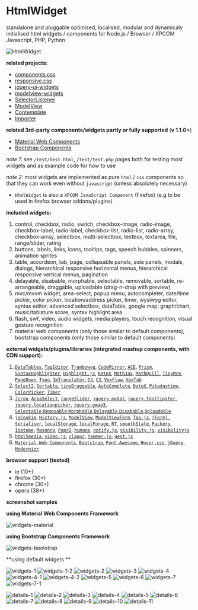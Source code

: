 # HtmlWidget

standalone and pluggable optimised, localised, modular and dynamicaly initialised html widgets / components for Node.js /  Browser / XPCOM Javascript, PHP, Python


![HtmlWidget](/htmlwidget.jpg)


**related projects:**

*  [components.css](https://github.com/foo123/components.css)
*  [responsive.css](https://github.com/foo123/responsive.css)
*  [jquery-ui-widgets](https://github.com/foo123/jquery-ui-widgets)
*  [modelview-widgets](https://github.com/foo123/modelview-widgets)
*  [SelectorListener](https://github.com/foo123/SelectorListener)
*  [ModelView](https://github.com/foo123/modelview.js)
*  [Contemplate](https://github.com/foo123/Contemplate)
*  [Importer](https://github.com/foo123/Importer)

**related 3rd-party components/widgets partly or fully supported** (**v 1.1.0+**)

* [Material Web Components](https://material.io/develop/web/)
* [Bootstrap Components](https://getbootstrap.com/docs/4.3/components/alerts/)



*note 1:* see `/test/test.html`, `/test/test.php` pages both for testing most widgets and as example code for how to use

*note 2:* most widgets are implemented as pure `html` / `css` components so that they can work even without `javascript` (unless absolutely necessary)

* `HtmlWidget` is also a `XPCOM JavaScript Component` (Firefox) (e.g to be used in firefox browser addons/plugins)


**included widgets:**


1. control, checkbox, radio, switch, checkbox-image, radio-image, checkbox-label, radio-label, checkbox-list, radio-list, radio-array, checkbox-array, selectbox, multi-selectbox, textbox, textarea, file, range/slider, rating
2. buttons, labels, links, icons, tooltips, tags, speech bubbles, spinners, animation sprites
3. table, accordeon, tab, page, collapsable panels, side panels, modals, dialogs, hierarchical responsive horizontal menus, hierarchical responsive vertical menus, pagination
4. delayable, disabable, morphable, selectable, removable, sortable, re-arrangeable, draggable, uploadable (drag-n-drop with preview)
5. mvc/mvvm widget, area-select, popup menu, autocompleter, date/time picker, color picker, location/address picker, timer, wysiwyg editor, syntax  editor, advanced selectbox, dataTable, google map, graph/chart, music/tablature score, syntax highlight area
6. flash, swf, video, audio widgets, media players, touch recognition, visual gesture recognition
7. material web components (only those similar to default components), bootstrap components (only those similar to default components)


**external widgets/plugins/libraries (integrated mashup components, with CDN support):**

<!-- , [`Visual Math Editor`](http://visualmatheditor.equatheque.net/index.html), [`Concrete`](https://github.com/mthiede/concrete) -->

1. [`DataTables`](https://github.com/DataTables/DataTables), [`TagEditor`](https://github.com/Pixabay/jQuery-tagEditor), [`Trumbowyg`](https://github.com/Alex-D/Trumbowyg), [`CodeMirror`](https://github.com/codemirror/CodeMirror), [`ACE`](https://github.com/ajaxorg/ace), [`Prism`](https://github.com/LeaVerou/prism), [`SyntaxHighlighter`](https://github.com/syntaxhighlighter/syntaxhighlighter), [`Highlight.js`](https://github.com/isagalaev/highlight.js), [`KateX`](https://github.com/Khan/KaTeX), [`MathJax`](https://github.com/mathjax/MathJax), [`MathQuill`](https://github.com/mathquill/mathquill), [`TinyMce`](https://github.com/tinymce/tinymce), [`PageDown`](https://github.com/foo123/pagedown-codemirror), [`Typo`](https://github.com/cfinke/Typo.js), [`ImTranslator`](http://about.imtranslator.net/), [`D3`](https://github.com/mbostock/d3), [`C3`](https://github.com/masayuki0812/c3), [`VexFlow`](https://github.com/0xfe/vexflow), [`VexTab`](https://github.com/0xfe/vextab)
2. [`Select2`](https://github.com/select2/select2), [`Sortable`](https://github.com/RubaXa/Sortable), [`tinyDraggable`](https://github.com/Pixabay/jQuery-tinyDraggable), [`AutoComplete`](https://github.com/foo123/AutoComplete), [`DateX`](https://github.com/foo123/DateX), [`Pikadaytime`](https://github.com/foo123/Pikadaytime), [`ColorPicker`](https://github.com/foo123/ColorPicker), [`Timer`](https://github.com/foo123/Timer)
3. [`Jcrop`](https://github.com/tapmodo/Jcrop), [`AreaSelect`](https://github.com/foo123/area-select.js), [`rangeSlider`](https://github.com/andreruffert/rangeslider.js), [`jquery.modal`](http://github.com/kylefox/jquery-modal), [`jquery.tooltipster`](https://github.com/iamceege/tooltipster), [`jquery.locationpicker`](https://github.com/Logicify/jquery-locationpicker-plugin), [`jquery.gmap3`](https://github.com/foo123/jquery-plugins), [`Selectable`,`Removable`,`Morphable`,`Delayable`,`Disabable`,`Uploadable`](https://github.com/foo123/jquery-ui-widgets)
4. [`jsCookie`](https://github.com/js-cookie/js-cookie), [`History.js`](https://github.com/browserstate/History.js/), [`ModelView`](https://github.com/foo123/modelview.js), [`ModelViewForm`](https://github.com/foo123/modelview-form.js), [`Tao.js`](https://github.com/foo123/Tao.js), [`(Form) Serialiser`](https://github.com/foo123/serialiser.js), [`localStorage`](https://github.com/mortzdk/localStorage), [`localForage`](https://github.com/mozilla/localForage), [`RT`](https://github.com/foo123/RT), [`smoothState`](https://github.com/miguel-perez/smoothState.js), [`Packery`](https://github.com/metafizzy/packery), [`Isotope`](https://github.com/metafizzy/isotope), [`Masonry`](https://github.com/desandro/masonry), [`Popr2`](https://github.com/foo123/Popr2), [`humane`](http://wavded.github.com/humane-js/), [`notify.js`](https://github.com/alexgibson/notify.js), [`visibility.js`](https://github.com/alexgibson/visibility.js), [`visibilityjs`](https://github.com/ai/visibilityjs)
5. [`html5media`](https://github.com/etianen/html5media), [`video.js`](https://github.com/videojs/video.js), [`clappr`](https://github.com/clappr/clappr), [`hammer.js`](https://github.com/hammerjs/hammer.js), [`gest.js`](https://github.com/hadimichael/gest.js)
6. [`Material Web Components`](https://github.com/material-components/material-components-web/), [`Bootstrap`](https://getbootstrap.com/docs/4.3/getting-started/introduction/), [`Font-Awesome`](https://github.com/FortAwesome/Font-Awesome), [`Hover.css`](https://github.com/IanLunn/Hover), [`jQuery`](https://jquery.com/), [`Modernizr`](https://github.com/modernizr/modernizr)


**browser support (tested)**

* ie (10+)
* firefox (30+)
* chrome (30+)
* opera (38+)


**screenshot samples**

**using Material Web Components Framework**

![widgets-material](/screenshots/widgets-material.png)

**using Bootstrap Components Framework**

![widgets-bootstrap](/screenshots/widgets-bootstrap.png)


**using default widgets **

![widgets-1](/screenshots/widgets-1.png)
![widgets-1-2](/screenshots/widgets-1-2.png)
![widgets-2](/screenshots/widgets-2.png)
![widgets-3](/screenshots/widgets-3.png)
![widgets-4](/screenshots/widgets-4.png)
![widgets-4-1](/screenshots/widgets-4-1.png)
![widgets-4-2](/screenshots/widgets-4-2.png)
![widgets-5](/screenshots/widgets-5.png)
![widgets-6](/screenshots/widgets-6.png)
![widgets-7](/screenshots/widgets-7.png)
![widgets-7-1](/screenshots/widgets-7-1.png)

![details-1](/screenshots/details-1.png)
![details-2](/screenshots/details-2.png)
![details-3](/screenshots/details-3.png)
![details-4](/screenshots/details-4.png)
![details-5](/screenshots/details-5.png)
![details-6](/screenshots/details-6.png)
![details-7](/screenshots/details-7.png)
![details-8](/screenshots/details-8.png)
![details-9](/screenshots/details-9.png)
![details-10](/screenshots/details-10.png)
![details-11](/screenshots/details-11.png)
